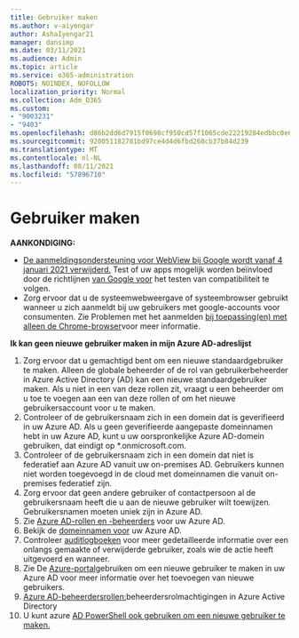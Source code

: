 ```yaml
---
title: Gebruiker maken
ms.author: v-aiyengar
author: AshaIyengar21
manager: dansimp
ms.date: 03/11/2021
ms.audience: Admin
ms.topic: article
ms.service: o365-administration
ROBOTS: NOINDEX, NOFOLLOW
localization_priority: Normal
ms.collection: Adm_O365
ms.custom:
- "9003231"
- "9403"
ms.openlocfilehash: d86b2dd6d7915f0698cf950cd57f1065cde22219284edbbc0e64f3a5e69ff252
ms.sourcegitcommit: 920051182781bd97ce4d4d6fbd268cb37b84d239
ms.translationtype: MT
ms.contentlocale: nl-NL
ms.lasthandoff: 08/11/2021
ms.locfileid: "57896710"
---
```

# <a name="create-user"></a>Gebruiker maken

**AANKONDIGING:**

- [De aanmeldingsondersteuning voor WebView bij Google wordt vanaf 4 januari 2021 verwijderd.](https://docs.microsoft.com/azure/active-directory/external-identities/google-federation#deprecation-of-webview-sign-in-support) Test of uw apps mogelijk worden beïnvloed door de richtlijnen [van Google voor](https://go.microsoft.com/fwlink/?linkid=2157323) het testen van compatibiliteit te volgen.
- Zorg ervoor dat u de systeemwebweergave of systeembrowser gebruikt wanneer u zich aanmeldt bij uw gebruikers met google-accounts voor consumenten. Zie Problemen met het aanmelden [bij toepassing(en) met alleen de Chrome-browser](https://docs.microsoft.com/office365/troubleshoot/miscellaneous/chrome-behavior-affects-applications)voor meer informatie.

**Ik kan geen nieuwe gebruiker maken in mijn Azure AD-adreslijst**

1. Zorg ervoor dat u gemachtigd bent om een nieuwe standaardgebruiker te maken. Alleen de globale beheerder of de rol van gebruikerbeheerder in Azure Active Directory (AD) kan een nieuwe standaardgebruiker maken. Als u niet in een van deze rollen zit, vraagt u een beheerder om u toe te voegen aan een van deze rollen of om het nieuwe gebruikersaccount voor u te maken.
1. Controleer of de gebruikersnaam zich in een domein dat is geverifieerd in uw Azure AD. Als u geen geverifieerde aangepaste domeinnamen hebt in uw Azure AD, kunt u uw oorspronkelijke Azure AD-domein gebruiken, dat eindigt op *.onmicrosoft.com.
1. Controleer of de gebruikersnaam zich in een domein dat niet is federatief aan Azure AD vanuit uw on-premises AD. Gebruikers kunnen niet worden toegevoegd in de cloud met domeinnamen die vanuit on-premises federatief zijn.
1. Zorg ervoor dat geen andere gebruiker of contactpersoon al de gebruikersnaam heeft die u aan de nieuwe gebruiker wilt toewijzen. Gebruikersnamen moeten uniek zijn in Azure AD.
1. Zie [Azure AD-rollen en -beheerders](https://portal.azure.com/#blade/Microsoft_AAD_IAM/ActiveDirectoryMenuBlade/RolesAndAdministrators) voor uw Azure AD.
1. Bekijk de [domeinnamen voor](https://portal.azure.com/#blade/Microsoft_AAD_IAM/ActiveDirectoryMenuBlade/RolesAndAdministrators) uw Azure AD.
1. Controleer [auditlogboeken](https://portal.azure.com/#blade/Microsoft_AAD_IAM/ActiveDirectoryMenuBlade/RolesAndAdministrators) voor meer gedetailleerde informatie over een onlangs gemaakte of verwijderde gebruiker, zoals wie de actie heeft uitgevoerd en wanneer.
1. Zie De [Azure-portal](https://docs.microsoft.com/azure/active-directory/active-directory-users-create-azure-portal)gebruiken om een nieuwe gebruiker te maken in uw Azure AD voor meer informatie over het toevoegen van nieuwe gebruikers.
1. [Azure AD-beheerdersrollen:](https://docs.microsoft.com/azure/active-directory/active-directory-assign-admin-roles)beheerdersrolmachtigingen in Azure Active Directory
1. U kunt azure [AD PowerShell ook gebruiken om een nieuwe gebruiker te maken.](https://docs.microsoft.com/powershell/module/azuread/new-azureaduser?view=azureadps-2.0)

